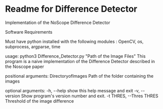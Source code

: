 # Readme for Difference Detector

Implementation of the NoScope Difference Detector


Software Requirements

Must have python installed with the following modules : OpenCV, os, subprocess, argparse, time




usage: python3 Difference_Detector.py "Path of the Image Files"
This program is a naive implementation of the Difference Detector described in the Noscope paper

positional arguments:
  DirectoryofImages     Path of the folder containing the images

optional arguments:
  -h, --help            show this help message and exit
  -v, --version         Show program's version number and exit.
  -t THRES, --Thres THRES
                        Threshold of the image difference

